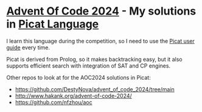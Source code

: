 # [Advent Of Code 2024](https://adventofcode.com/2024/) - My solutions in [Picat Language](http://picat-lang.org/)

I learn this language during the competition, so I need to use the [Picat user guide](http://picat-lang.org/download/picat_guide.pdf) every time.

Picat is derived from Prolog, so it makes backtracking easy, but it also supports efficient search with integration of SAT and CP engines.

Other repos to look at for the AOC2024 solutions in Picat:

- https://github.com/DestyNova/advent_of_code_2024/tree/main
- http://www.hakank.org/advent-of-code-2024/
- https://github.com/nfzhou/aoc
